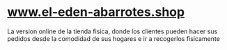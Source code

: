 # www.el-eden-abarrotes.shop
La version online de la tienda fisica, donde los clientes pueden hacer sus pedidos desde la comodidad de sus hogares e ir a recogerlos fisicamente
